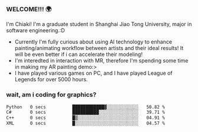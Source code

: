 ### WELCOME!!! 🌍

I'm Chiaki! I'm a graduate student in Shanghai Jiao Tong University, major in software engineering.:D

-  Currently I'm fully curious about using AI technology to enhance painting/animating workflow between artists and their ideal results! It will be even better if i can accelerate their modeling!
-  I'm interedted in interaction with MR, therefore I'm spending some time in making my AR painting demo:>
-  I have played various games on PC, and I have played League of Legends for over 5000 hours.


### wait, am i coding for graphics?
<!--START_SECTION:waka-->

```txt
Python   0 secs          ████████████▓░░░░░░░░░░░░   50.82 %
C#       0 secs          ██████████░░░░░░░░░░░░░░░   39.71 %
C++      0 secs          █▒░░░░░░░░░░░░░░░░░░░░░░░   04.91 %
XML      0 secs          █░░░░░░░░░░░░░░░░░░░░░░░░   04.57 %
```

<!--END_SECTION:waka-->

<!--
**Chiaki-meow/Chiaki-meow** is a ✨ _special_ ✨ repository because its `README.md` (this file) appears on your GitHub profile.

Here are some ideas to get you started:

- 🔭 I’m currently working on ...
- 🌱 I’m currently learning ...
- 👯 I’m looking to collaborate on ...
- 🤔 I’m looking for help with ...
- 💬 Ask me about ...
- 📫 How to reach me: ...
- 😄 Pronouns: ...
- ⚡ Fun fact: ...
-->
